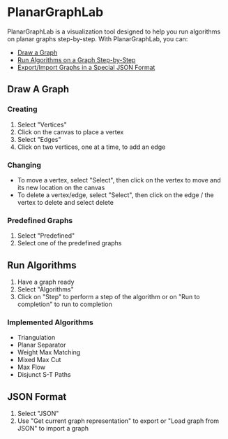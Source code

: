 # PlanarGraphLab
PlanarGraphLab is a visualization tool designed to help you run algorithms on planar graphs step-by-step.
With PlanarGraphLab, you can:
- [Draw a Graph](#draw-a-graph)
- [Run Algorithms on a Graph Step-by-Step](#run-algorithms)
- [Export/Import Graphs in a Special JSON Format](#json-format)

## Draw A Graph
### Creating
1. Select "Vertices"
2. Click on the canvas to place a vertex
3. Select "Edges"
4. Click on two vertices, one at a time, to add an edge


### Changing
- To move a vertex, select "Select", then click on the vertex to move and its new location on the canvas
- To delete a vertex/edge, select "Select", then click on the edge / the vertex to delete and select delete


### Predefined Graphs
1. Select "Predefined"
2. Select one of the predefined graphs

## Run Algorithms
1. Have a graph ready
2. Select "Algorithms"
3. Click on "Step" to perform a step of the algorithm or on "Run to completion" to run to completion


### Implemented Algorithms
- Triangulation
- Planar Separator
- Weight Max Matching
- Mixed Max Cut
- Max Flow
- Disjunct S-T Paths

## JSON Format
1. Select "JSON"
2. Use "Get current graph representation" to export or "Load graph from JSON" to import a graph
